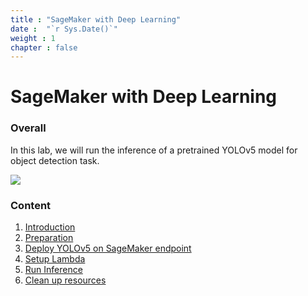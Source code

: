 ```yaml
---
title : "SageMaker with Deep Learning"
date :  "`r Sys.Date()`" 
weight : 1 
chapter : false
---
```

# SageMaker with Deep Learning

### Overall
 In this lab, we will run the inference of a pretrained YOLOv5 model for object detection task.

![](/images/workshop-cicd.png)

### Content
 1. [Introduction ](1-introduce/)
 2. [Preparation](2-prerequiste/)
 3. [Deploy YOLOv5 on SageMaker endpoint](3-accessibilitytoinstances/)
 4. [Setup Lambda](4-setplambda)
 5. [Run Inference](5-inference/)
 6. [Clean up resources](6-cleanup/)
